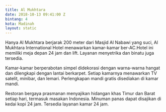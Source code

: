 ```yaml
---
title: Al Mukhtara
date: 2018-10-13 09:41:00 Z
bintang: 4
kota: Madinah
layout: static
---
```


Hanya Al Mukhtara berjarak 200 meter dari Masjid Al Nabawi yang suci, Al Mukhtara International Hotel menawarkan kamar-kamar ber-AC.Hotel ini memiliki meja depan 24 jam dan lift. Layanan menyetrika dan binatu juga tersedia.

Kamar-kamar berperabotan simpel didekorasi dengan warna-warna hangat dan dilengkapi dengan lantai berkarpet. Setiap kamarnya menawarkan TV satelit, minibar, dan lemari. Perlengkapan mandi gratis disediakan di kamar mandi.

Restoran bergaya prasmanan menyajikan hidangan khas Timur dan Barat setiap hari, termasuk masakan Indonesia. Minuman panas dapat disajikan di kedai kopi 24 jam. Tersedia layanan kamar 24 jam.